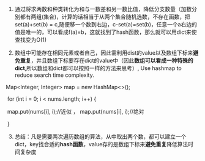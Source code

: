 1. 通过将求两数和种类转化为和与一数差和另一数比值，降低分支数量（加数分别都有两组(集合)，计算的话相当于从两个集合随机选数，不存在函数，把set(a)+set(b) = c,随便移一个数到右边，c-set(a)=set(b)，任意一个a右边的值是唯一的，可以看成f(a)=b，这就找到了hash函数，那么就可以用dict来使查找变为O(1)

2. 数组中可能存在相同元素或者自己，因此需利用dist的value以及数组下标来**避免重复**，并且数组下标要存在dict的value中（因此**数组可以看成一种特殊的dict**,所以数组和dict都可以按照一样的方法来思考）, Use hashmap to reduce search time complexity.

 Map<Integer, Integer> map = new HashMap<>();

​    for (int i = 0; i < nums.length; i++) {

​      map.put(nums[i], i);//近似 ， map.put(nums[i], i);//绝对

​    }

3. 总结：凡是需要两次遍历数组的算法，从中取出两个数，都可以建立一个dict，key找合适的**hash函数**，value存的是数组下标来**避免重复**降低算法时间复杂度

